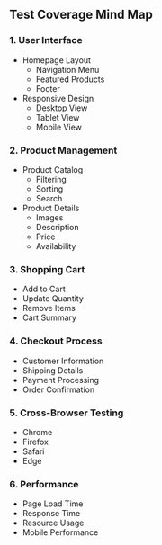 ## Test Coverage Mind Map 

### 1. User Interface
- Homepage Layout
  - Navigation Menu
  - Featured Products
  - Footer
- Responsive Design
  - Desktop View
  - Tablet View
  - Mobile View

### 2. Product Management
- Product Catalog
  - Filtering
  - Sorting
  - Search
- Product Details
  - Images
  - Description
  - Price
  - Availability

### 3. Shopping Cart
- Add to Cart
- Update Quantity
- Remove Items
- Cart Summary

### 4. Checkout Process
- Customer Information
- Shipping Details
- Payment Processing
- Order Confirmation

### 5. Cross-Browser Testing
- Chrome
- Firefox
- Safari
- Edge

### 6. Performance
- Page Load Time
- Response Time
- Resource Usage
- Mobile Performance
